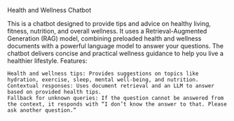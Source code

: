 Health and Wellness Chatbot

This is a chatbot designed to provide tips and advice on healthy living, fitness, nutrition, and overall wellness. It uses a Retrieval-Augmented Generation (RAG) model, combining preloaded health and wellness documents with a powerful language model to answer your questions. The chatbot delivers concise and practical wellness guidance to help you live a healthier lifestyle.
Features:

    Health and wellness tips: Provides suggestions on topics like hydration, exercise, sleep, mental well-being, and nutrition.
    Contextual responses: Uses document retrieval and an LLM to answer based on provided health tips.
    Fallback for unknown queries: If the question cannot be answered from the context, it responds with “I don’t know the answer to that. Please ask another question.”

